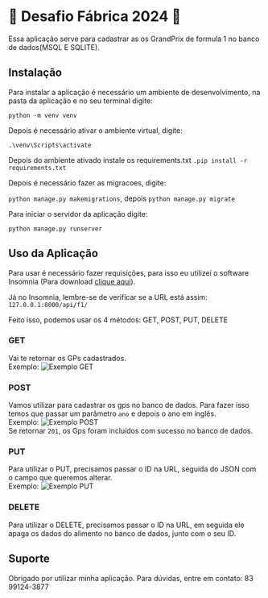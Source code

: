 # :hammer: Desafio Fábrica 2024 :hammer:

Essa aplicação serve para cadastrar as os GrandPrix de formula 1 no banco de dados(MSQL E SQLITE).

## Instalação

Para instalar a aplicação é necessário um ambiente de desenvolvimento, na pasta da aplicação e no seu terminal digite:

`python -m venv venv`

Depois é necessário ativar o ambiente virtual, digite:

`.\venv\Scripts\activate`

Depois do ambiente ativado instale os requirements.txt
`.pip install -r requirements.txt`

Depois é necessário fazer as migracoes, digite:

`python manage.py makemigrations`, depois `python manage.py migrate`

Para iniciar o servidor da aplicação digite:

`python manage.py runserver`


## Uso da Aplicação

Para usar é necessário fazer requisições, para isso eu utilizei o software Insomnia (Para download [clique aqui](https://insomnia.rest/download)).

Já no Insomnia, lembre-se de verificar se a URL está assim: `127.0.0.1:8000/api/f1/`

Feito isso, podemos usar os 4 métodos: GET, POST, PUT, DELETE

### GET

Vai te retornar os GPs cadastrados.  
Exemplo: ![Exemplo GET](https://github.com/srpavani/DesafioFabrica2024/assets/53492119/7bf2a69b-0444-447d-8fff-5017e8e1b550)

### POST

Vamos utilizar para cadastrar os gps no banco de dados. Para fazer isso temos que passar um parâmetro `ano` e depois o ano em inglês.  
Exemplo: ![Exemplo POST](https://prnt.sc/oORdKxKF4fxA)  
Se retornar `201`, os Gps foram incluídos com sucesso no banco de dados.

### PUT

Para utilizar o PUT, precisamos passar o ID na URL, seguida do JSON com o campo que queremos alterar.  
Exemplo: ![Exemplo PUT](https://prnt.sc/sAqhme-3hmGD)

### DELETE

Para utilizar o DELETE, precisamos passar o ID na URL, em seguida ele apaga os dados do alimento no banco de dados, junto com o seu ID.

## Suporte

Obrigado por utilizar minha aplicação. Para dúvidas, entre em contato: 83 99124-3877
